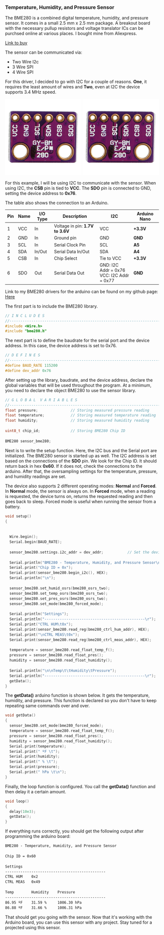 ### Temperature, Humidity, and Pressure Sensor

The BME280 is a combined digital temperature, humidity, and pressure sensor. It comes in a small 2.5 mm x 2.5 mm package. A breakout board with the necessary pullup resistors and voltage translator ICs can be purchsed online at various places. I bought mine from Aliexpress.

[Link to buy](https://www.aliexpress.com/item/33052320902.html?spm=a2g0o.productlist.0.0.d96023892YdO9c&algo_pvid=8ee19218-7c1c-4fef-bfe3-3f53120eccb9&algo_expid=8ee19218-7c1c-4fef-bfe3-3f53120eccb9-1&btsid=225280c4-0977-47d0-8cf9-4e644d557fc9&ws_ab_test=searchweb0_0,searchweb201602_5,searchweb201603_52)

The sensor can be communicated via:
- Two Wire I2c
- 3 Wire SPI
- 4 Wire SPI

For this driver, I decided to go with I2C for a couple of reasons. **One**, it requires the least amount of wires and **Two**, even at I2C the device supports 3.4 MHz speed.

<img src="images/bme280_arduino_driver/bme280_back.jpg" width="250px" height="250px"> <img src="images/bme280_arduino_driver/bme280_back.jpg" width="250px" height="250px">

For this example, I will be using I2C to communicate with the sensor. When using I2C, the **CSB** pin is tied to **VCC**. The **SDO** pin is connected to GND, setting the device address to **0x76**.

The table also shows the connection to an Arduino.

<table>
						<thead>
							<tr>
								<th>Pin</th>
								<th>Name</th>
								<th>I/O Type</th>
								<th>Description</th>
								<th>I2C</th>
								<th>Arduino Nano</th>
							</tr>
						</thead>
						<tbody>
							<tr>
								<td>1</td>
								<td>VCC</td>
								<td>In</td>
								<td>Voltage in pin: <b>1.7V to 3.6V</b></td>
								<td>VCC</td>
								<td><b>+3.3V</b></td>
							</tr>
							<tr>
								<td>2</td>
								<td>GND</td>
								<td>In</td>
								<td>Ground pin</td>
								<td>GND</td>
								<td><b>GND</b></td>
							</tr>
							<tr>
								<td>3</td>
								<td>SCL</td>
								<td>In</td>
								<td>Serial Clock Pin</td>
								<td>SCL</td>
								<td><b>A5</b></td>
							</tr>
							<tr>
								<td>4</td>
								<td>SDA</td>
								<td>In/Out</td>
								<td>Serial Data In/Out</td>
								<td>SDA</td>
								<td><b>A4</b></td>
							</tr>
							<tr>
								<td>5</td>
								<td>CSB</td>
								<td>In</td>
								<td>Chip Select</td>
								<td>Tie to VCC</td>
								<td><b>+3.3V</b></td>
							</tr>
							<tr>
								<td>6</td>
								<td>SDO</td>
								<td>Out</td>
								<td>Serial Data Out</td>
								<td>GND: I2C Addr = 0x76<br>
									VCC: I2C Addr = 0x77
								</td>
								<td><b>GND</b></td>
							</tr>
						</tbody>
					</table>

Link to my BME280 drivers for the arduino can be found on my github page: [Here](https://github.com/hshah89/BME280_Arduino_Driver)

The first part is to include the BME280 library.
``` cpp
// I N C L U D E S
//-------------------------------------------------------------------------------------------------
#include <Wire.h>
#include "bme280.h"
```
The next part is to define the baudrate for the serial port and the device address. In this case, the device address is set to 0x76.
```cpp
// D E F I N E S
//-------------------------------------------------------------------------------------------------
#define BAUD_RATE 115200
#define dev_addr 0x76
```
After setting up the library, baudrate, and the device address, declare the global variables that will be used throughout the program. At a minimum, you need to declare the object BME280 to use the sensor library.
``` cpp
// G L O B A L  V A R I A B L E S
//-------------------------------------------------------------------------------------------------
float pressure;               // Storing measured pressure reading
float temperature;            // Storing measured temperature reading
float humidity;               // Storing measured humidity reading

uint8_t chip_id;              // Storing BME280 Chip ID

BME280 sensor_bme280;         
```
Next is to write the setup function. Here, the I2C bus and the Serial port are initialized. The BME280 sensor is started up as well. The I2C address is set based on the connections of the **SDO** pin. We look for the Chip ID. It should return back in hex **0x60**. If it does not, check the connections to the arduino.
After that, the oversampling settings for the temperature, pressure, and humidity readings are set.

The device also supports 2 different operating modes: **Normal** and **Forced**. In **Normal** mode, the sensor is always on. In **Forced** mode, when a reading is requested, the device turns on, returns the requested reading and then goes back to sleep. Forced mode is useful when running the sensor from a battery.
``` cpp
void setup()
{


  Wire.begin();
  Serial.begin(BAUD_RATE);

  sensor_bme280.settings.i2c_addr = dev_addr;           // Set the device i2c address

  Serial.println("BME280 - Temperature, Humidity, and Pressure Sensor\n");
  Serial.print("Chip ID = 0x");
  Serial.print(sensor_bme280.begin_i2c(), HEX);
  Serial.println("\n");

  sensor_bme280.set_humid_osrs(bme280_osrs_two);
  sensor_bme280.set_temp_osrs(bme280_osrs_two);
  sensor_bme280.set_pres_osrs(bme280_osrs_two);
  sensor_bme280.set_mode(bme280_forced_mode);

  Serial.println("Settings");
  Serial.println("----------------------------------------------\r");
  Serial.print("CTRL HUM\t0x");
  Serial.print(sensor_bme280.read_reg(bme280_ctrl_hum_addr), HEX);
  Serial.print("\nCTRL MEAS\t0x");
  Serial.print(sensor_bme280.read_reg(bme280_ctrl_meas_addr), HEX);

  temperature = sensor_bme280.read_float_temp_f();
  pressure = sensor_bme280.read_float_pres();
  humidity = sensor_bme280.read_float_humidity();

  Serial.println("\n\nTemp\t\tHumidity\tPressure");
  Serial.println("----------------------------------------------\r");
  getData();
}     
```
The **getData()** arduino function is shown below. It gets the temperature, humidity, and pressure. This function is declared so you don't have to keep repeating same commands over and over.
``` cpp
void getData()
{
  sensor_bme280.set_mode(bme280_forced_mode);
  temperature = sensor_bme280.read_float_temp_f();
  pressure = sensor_bme280.read_float_pres();
  humidity = sensor_bme280.read_float_humidity();
  Serial.print(temperature);
  Serial.print(" ºF \t");
  Serial.print(humidity);
  Serial.print(" % \t");
  Serial.print(pressure);
  Serial.print(" hPa \t\n");
}
```
Finally, the loop function is configured. You call the **getData()** function and then delay it a certain amount.
``` cpp
void loop()
{
  delay(10e3);
  getData();
}
```
If everything runs correctly, you should get the following output after programming the arduino board:
``` txt
BME280 - Temperature, Humidity, and Pressure Sensor

Chip ID = 0x60

Settings
----------------------------------------------
CTRL HUM	0x2
CTRL MEAS	0x49

Temp		Humidity	Pressure
----------------------------------------------
86.95 ºF 	31.59 % 	1006.30 hPa 	
86.88 ºF 	31.66 % 	1006.31 hPa 	
```
That should get you going with the sensor. Now that it's working with the Arduino board, you can use this sensor with any project. Stay tuned for a projected using this sensor.

